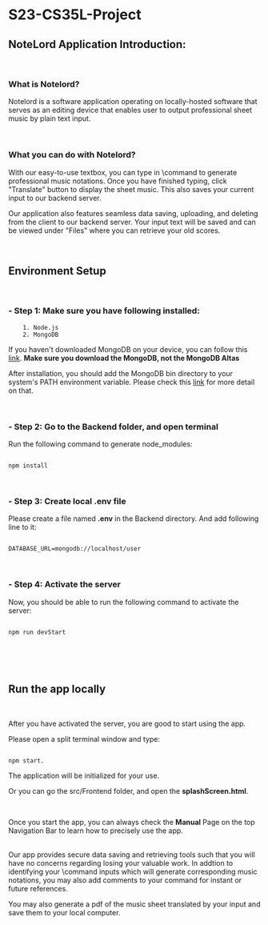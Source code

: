 # S23-CS35L-Project

## NoteLord Application Introduction:

<br/>

### **What is Notelord?**
Notelord is a software application operating on locally-hosted software that serves as an editing device that enables user to output professional sheet music by plain text input.

<br/>

### **What you can do with Notelord?**
With our easy-to-use textbox, you can type in \command to generate professional music notations. Once you have finished typing, click "Translate" button to display the sheet music. This also saves your current input to our backend server.

Our application also features seamless data saving, uploading, and deleting from the client to our backend server. Your input text will be saved and can be viewed under "Files" where you can retrieve your old scores.

</br>

## Environment Setup

</br>

### - Step 1: Make sure you have following installed:
        1. Node.js
        2. MongoDB

If you haven't downloaded MongoDB on your device, you can follow this [link](https://www.mongodb.com/try/download/community).
**Make sure you download the MongoDB, not the MongoDB Altas**

After installation, you should add the MongoDB bin directory to your system's PATH environment variable. Please check this 
[link](https://www.mongodb.com/docs/mongodb-shell/install/) for more detail on that.

</br>

### - Step 2: Go to the Backend folder, and open terminal

Run the following command to generate node_modules:
<pre><code>
npm install
</code></pre>

</br>

### - Step 3: Create local .env file
Please create a file named **.env** in the Backend directory. And add following line to it:
<pre><code>
DATABASE_URL=mongodb://localhost/user
</code></pre>

</br>

### - Step 4: Activate the server
Now, you should be able to run the following command to activate the server:
<pre><code>
npm run devStart
</code></pre>


</br>

</br>

</br>

## Run the app locally

</br>

After you have activated the server, you are good to start using the app.

Please open a split terminal window and type:
<pre><code>
npm start. 
</code></pre>
The application will be initialized for your use. 

Or you can go the src/Frontend folder, and open the **splashScreen.html**.

<br/>

Once you start the app, you can always check the **Manual** Page on the top Navigation Bar to learn how to precisely use the app.

<br/>
Our app provides secure data saving and retrieving tools such that you will have no concerns regarding losing your valuable work. In addtion to identifying your \command inputs which will generate corresponding music notations, you may also add comments to your command for instant or future references.

<br/> 

You may also generate a pdf of the music sheet translated by your input and save them to your local computer. 

